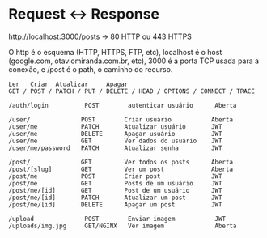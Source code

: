 # Request <-> Response

http://localhost:3000/posts -> 80 HTTP ou 443 HTTPS

O http é o esquema (HTTP, HTTPS, FTP, etc), localhost é o host (google.com,
otaviomiranda.com.br, etc), 3000 é a porta TCP usada para a conexão, e /post é o
path, o caminho do recurso.

```
Ler   Criar  Atualizar     Apagar
GET / POST / PATCH / PUT / DELETE / HEAD / OPTIONS / CONNECT / TRACE

/auth/login          POST        autenticar usuário      Aberta

/user/              POST        Criar usuário           Aberta
/user/me            PATCH       Atualizar usuário       JWT
/user/me            DELETE      Apagar usuário          JWT
/user/me            GET         Ver dados do usuário    JWT
/user/me/password   PATCH       Atualizar senha         JWT

/post/              GET         Ver todos os posts      Aberta
/post/[slug]        GET         Ver um post             Aberta
/post/me            POST        Criar post              JWT
/post/me            GET         Posts de um usuário     JWT
/post/me/[id]       GET         Post de um usuário      JWT
/post/me/[id]       PATCH       Atualizar um post       JWT
/post/me/[id]       DELETE      Apagar um post          JWT

/upload              POST        Enviar imagem           JWT
/uploads/img.jpg     GET/NGINX   Ver imagem              Aberta
```
